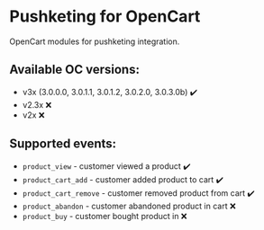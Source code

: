 # Pushketing for OpenCart
OpenCart modules for pushketing integration.

## Available OC versions:

- v3x  (3.0.0.0, 3.0.1.1, 3.0.1.2, 3.0.2.0, 3.0.3.0b) :heavy_check_mark:
- v2.3x :x:
- v2x :x:

## Supported events:

- <code>product_view</code> - customer viewed a product :heavy_check_mark:
- <code>product_cart_add</code> - customer added product to cart :heavy_check_mark:
- <code>product_cart_remove</code> - customer removed product from cart :heavy_check_mark:
- <code>product_abandon</code> - customer abandoned product in cart :x:
- <code>product_buy</code> - customer bought product in :x: